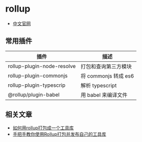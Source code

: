 # rollup 

- [中文官网](https://www.rollupjs.com/)

## 常用插件

 插件 | 描述
---|---
rollup-plugin-node-resolve | 打包和查询第三方模块
rollup-plugin-commonjs | 将 commonjs 转成 es6
rollup-plugin-typescrip | 解析 typescript
@rollup/plugin-babel | 用 babel 来编译文件

## 相关文章

- [如何用rollup打包成一个工具库](https://juejin.cn/post/6867150649734561800#heading-9)
- [手把手教你使用Rollup打包并发布自己的工具库](https://www.cnblogs.com/kagol/p/14089755.html)
